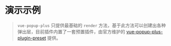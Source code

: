 # 演示示例

> `vue-popup-plus` 只提供最基础的 `render` 方法，基于此方法可以创建出各种弹出层，目前插件内置了一套预置插件，由官方维护的 [vue-popup-plus-plugin-preset](https://github.com/styzy/vue-popup-plus-plugin-preset) 提供。
